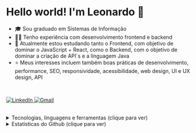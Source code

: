 <h1>Hello world! I'm Leonardo 👋</h1>

<ul>
<li>🎓 Sou graduado em Sistemas de Informação</li>
<li>👨‍💻 Tenho experiência com desenvolvimento frontend e backend</li>
<li>🧠 Atualmente estou estudando tanto o Frontend, com objetivo de dominar o JavaScript + React, como o Backend, com o objetivo de dominar a criação de API´s e a linguagem Java</li>
<li>⭐ Meus interesses incluem também boas práticas de desenvolvimento, performance, SEO, responsividade, acessibilidade, web design, UI e UX design, API</li>
</ul>
<br>

<p>
	<a href="https://www.linkedin.com/in/leonardo-fernandes-289848197/" target="_blank">
		<img src="https://img.shields.io/badge/linkedin-0077B5?style=for-the-badge&logo=linkedin&logoColor=white" alt="LinkedIn">
	</a>
	<a href="mailto:leofernandesld@hotmail.com" target="_blank">
		<img src="https://img.shields.io/badge/e--mail-D14836?style=for-the-badge&logo=gmail&logoColor=white" alt="Gmail">
	</a>
</p>

<br>
<details>
<summary>Tecnologias, linguagens e ferramentas (clique para ver)</summary>
<ul>
<br>
		
> Linguagens e Ferramentos que uso ou já usei:
<img alt="React" src="https://img.shields.io/badge/React-20232A?style=for-the-badge&logo=react&logoColor=61DAFB">
<img alt="JavaScript" src="https://img.shields.io/badge/JavaScript-20232A?style=for-the-badge&logo=javascript&logoColor=F7DF1E">
<img alt="Git" src="https://img.shields.io/badge/Git-20232A?style=for-the-badge&logo=git&logoColor=F05032">
<img alt="HTML5" src="https://img.shields.io/badge/HTML5-20232A?style=for-the-badge&logo=html5&logoColor=E34F26">
<img alt="CSS3" src="https://img.shields.io/badge/CSS3-20232A?style=for-the-badge&logo=css3&logoColor=1572B6">
<img alt="PHP" src="https://img.shields.io/badge/PHP-20232A?style=for-the-badge&logo=php&logoColor=777BB4">
<img alt="Bootstrap" src="https://img.shields.io/badge/Bootstrap-20232A?style=for-the-badge&logo=bootstrap&logoColor=563D7C">
<img alt="Redux" src="https://img.shields.io/badge/Redux-20232A?style=for-the-badge&logo=redux&logoColor=593D88">
<img alt="JQUery" src="https://img.shields.io/badge/jQuery-20232A?style=for-the-badge&logo=jquery&logoColor=0769AD">
<img alt="Python" src="https://img.shields.io/badge/Python-20232A?style=for-the-badge&logo=python&logoColor=14354C"/>
<img alt="Figma" src="https://img.shields.io/badge/Figma-20232A.svg?style=for-the-badge&logo=figma&logoColor=F24D1D">
<img alt="Docker" src="https://img.shields.io/badge/Docker-20232A.svg?style=for-the-badge&logo=docker&logoColor=%230db7ed">
<img alt="Node.js" src="https://img.shields.io/badge/Node.js-20232A?style=for-the-badge&logo=node.js&logoColor=43853D"/>
<img alt="Styled Components" src="https://img.shields.io/badge/Styled--Components-20232A?style=for-the-badge&logo=styled-components&logoColor=DB7093">	
</ul>
</details>

<details>
<summary>Estatísticas do Github (clique para ver)</summary>
<br />
<ul>

<p align="left">
	<img align="center"  src="https://github-readme-stats.vercel.app/api?username=LeoRangel&locale=pt-br&show_icons=true&hide_border=true&theme=react&count_private=true&hide=stars" alt="LeoRangel's stats" height="130"/>
	<img align="center"  alt="LeoRangel's streak" src="https://github-readme-streak-stats.herokuapp.com/?user=LeoRangel&locale=pt-br&theme=react&hide_border=true&count_private=true" height="130"/>
	<img align="center"  src="https://github-readme-stats.vercel.app/api/top-langs?username=LeoRangel&show_icons=true&locale=pt-br&layout=compact&theme=react&hide_border=true&count_private=true" alt="LeoRangel's stats" height="130"/>
</p>

</ul>
</details>
